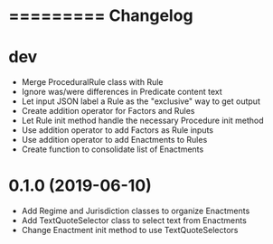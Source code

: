 =========
Changelog
=========

dev
===

- Merge ProceduralRule class with Rule
- Ignore was/were differences in Predicate content text
- Let input JSON label a Rule as the "exclusive" way to get output
- Create addition operator for Factors and Rules
- Let Rule init method handle the necessary Procedure init method
- Use addition operator to add Factors as Rule inputs
- Use addition operator to add Enactments to Rules
- Create function to consolidate list of Enactments

0.1.0 (2019-06-10)
==================

- Add Regime and Jurisdiction classes to organize Enactments
- Add TextQuoteSelector class to select text from Enactments
- Change Enactment init method to use TextQuoteSelectors
